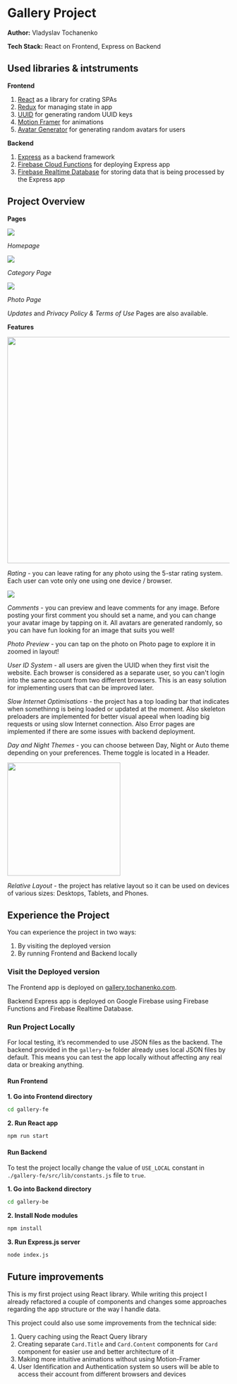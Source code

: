 # Gallery Project

**Author:** Vladyslav Tochanenko

**Tech Stack:** React on Frontend, Express on Backend

## Used libraries & intstruments

**Frontend**

1. [React](https://react.dev/) as a library for crating SPAs
2. [Redux](https://react-redux.js.org/) for managing state in app
3. [UUID](https://www.npmjs.com/package/uuid) for generating random UUID keys
4. [Motion Framer](https://motion.dev/) for animations
5. [Avatar Generator](https://www.npmjs.com/package/random-avatar-generator) for generating random avatars for users 

**Backend**

1. [Express](https://expressjs.com/) as a backend framework
2. [Firebase Cloud Functions](https://firebase.google.com/docs/functions) for deploying Express app
3. [Firebase Realtime Database](https://firebase.google.com/docs/database) for storing data that is being processed by the Express app

## Project Overview

**Pages**

<img src="https://materials.tochanenko.com/github/homepage.png">

_Homepage_

<img src="https://materials.tochanenko.com/github/category.png">

_Category Page_

<img src="https://materials.tochanenko.com/github/photo.png">

_Photo Page_

_Updates_ and _Privacy Policy & Terms of Use_ Pages are also available.

**Features**

<img src="https://materials.tochanenko.com/github/voting.png" width="512">

_Rating_ - you can leave rating for any photo using the 5-star rating system. Each user can vote only one using one device / browser.

<img src="https://materials.tochanenko.com/github/comments.png">

_Comments_ - you can preview and leave comments for any image. Before posting your first comment you should set a name, and you can change your avatar image by tapping on it. All avatars are generated randomly, so you can have fun looking for an image that suits you well!

_Photo Preview_ - you can tap on the photo on Photo page to explore it in zoomed in layout!

_User ID System_ - all users are given the UUID when they first visit the website. Each browser is considered as a separate user, so you can't login into the same account from two different browsers. This is an easy solution for implementing users that can be improved later.

_Slow Internet Optimisations_ - the project has a top loading bar that indicates when somethinng is being loaded or updated at the moment. Also skeleton preloaders are implemented for better visual apeeal when loading big requests or using slow Internet connection. Also Error pages are implemented if there are some issues with backend deployment.

_Day and Night Themes_ - you can choose between Day, Night or Auto theme depending on your preferences. Theme toggle is located in a Header.

<img src="https://materials.tochanenko.com/github/mobile.png" width="256">

_Relative Layout_ - the project has relative layout so it can be used on devices of various sizes: Desktops, Tablets, and Phones.

## Experience the Project

You can experience the project in two ways:

1. By visiting the deployed version
2. By running Frontend and Backend locally

### Visit the Deployed version

The Frontend app is deployed on [gallery.tochanenko.com](https://gallery.tochanenko.com).

Backend Express app is deployed on Google Firebase using Firebase Functions and Firebase Realtime Database.

### Run Project Locally

For local testing, it’s recommended to use JSON files as the backend. The backend provided in the `gallery-be` folder already uses local JSON files by default. This means you can test the app locally without affecting any real data or breaking anything.

#### Run Frontend

**1. Go into Frontend directory**

```sh
cd gallery-fe
```

**2. Run React app**

```sh
npm run start
```


#### Run Backend

To test the project locally change the value of `USE_LOCAL` constant in `./gallery-fe/src/lib/constants.js` file to `true`.

**1. Go into Backend directory**

```sh
cd gallery-be
```
**2. Install Node modules**

```sh
npm install
```

**3. Run Express.js server**

```sh
node index.js
```

## Future improvements

This is my first project using React library. While writing this project I already refactored a couple of components and changes some approaches regarding the app structure or the way I handle data.

This project could also use some improvements from the technical side:

1. Query caching using the React Query library
2. Creating separate `Card.Title` and `Card.Content` components for `Card` component for easier use and better architecture of it
3. Making more intuitive animations without using Motion-Framer
4. User Identification and Authentication system so users will be able to access their account from different browsers and devices